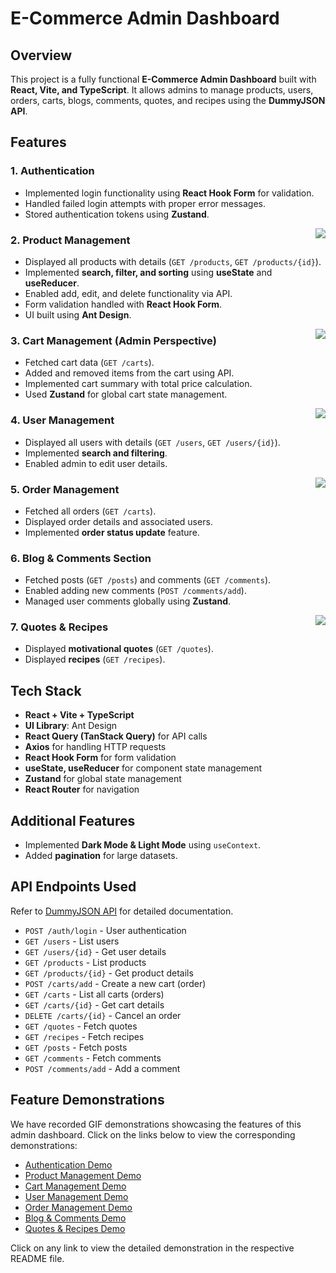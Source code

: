 # **E-Commerce Admin Dashboard**

## **Overview**
This project is a fully functional **E-Commerce Admin Dashboard** built with **React, Vite, and TypeScript**. It allows admins to manage products, users, orders, carts, blogs, comments, quotes, and recipes using the **DummyJSON API**.

## **Features**

### **1. Authentication**
<div align="left">
  <ul>
    <li>Implemented login functionality using <strong>React Hook Form</strong> for validation.</li>
    <li>Handled failed login attempts with proper error messages.</li>
    <li>Stored authentication tokens using <strong>Zustand</strong>.</li>
  </ul>
</div>
<img align="right" src="https://github.com/user-attachments/assets/0cc02604-f7fa-443c-b21e-c3843d297788" />

### **2. Product Management**
<div align="left">
  <ul>
    <li>Displayed all products with details (<code>GET /products</code>, <code>GET /products/{id}</code>).</li>
    <li>Implemented <strong>search, filter, and sorting</strong> using <strong>useState</strong> and <strong>useReducer</strong>.</li>
    <li>Enabled add, edit, and delete functionality via API.</li>
    <li>Form validation handled with <strong>React Hook Form</strong>.</li>
    <li>UI built using <strong>Ant Design</strong>.</li>
  </ul>
</div>
<img align="right" src="https://github.com/user-attachments/assets/6d08b830-164c-4fb9-ab94-8b373d072248" />

### **3. Cart Management (Admin Perspective)**
<div align="left">
  <ul>
    <li>Fetched cart data (<code>GET /carts</code>).</li>
    <li>Added and removed items from the cart using API.</li>
    <li>Implemented cart summary with total price calculation.</li>
    <li>Used <strong>Zustand</strong> for global cart state management.</li>
  </ul>
</div>
<img align="right" src="https://github.com/user-attachments/assets/3c53ba7c-6c84-48b1-b67f-c0dd139315fe" />

### **4. User Management**
<div align="left">
  <ul>
    <li>Displayed all users with details (<code>GET /users</code>, <code>GET /users/{id}</code>).</li>
    <li>Implemented <strong>search and filtering</strong>.</li>
    <li>Enabled admin to edit user details.</li>
  </ul>
</div>
<img align="right" src="https://github.com/user-attachments/assets/93d28a55-007d-4ac6-8220-7d2bb4ba69ad" />

### **5. Order Management**
<div align="left">
  <ul>
    <li>Fetched all orders (<code>GET /carts</code>).</li>
    <li>Displayed order details and associated users.</li>
    <li>Implemented <strong>order status update</strong> feature.</li>
  </ul>
</div>

### **6. Blog & Comments Section**
<div align="left">
  <ul>
    <li>Fetched posts (<code>GET /posts</code>) and comments (<code>GET /comments</code>).</li>
    <li>Enabled adding new comments (<code>POST /comments/add</code>).</li>
    <li>Managed user comments globally using <strong>Zustand</strong>.</li>
  </ul>
</div>
<img align="right" src="https://github.com/user-attachments/assets/4ccff95b-2fb8-44b4-8833-fb9d71961c20" />

### **7. Quotes & Recipes**
<div align="left">
  <ul>
    <li>Displayed <strong>motivational quotes</strong> (<code>GET /quotes</code>).</li>
    <li>Displayed <strong>recipes</strong> (<code>GET /recipes</code>).</li>
  </ul>
</div>

## **Tech Stack**
- **React + Vite + TypeScript**
- **UI Library**: Ant Design
- **React Query (TanStack Query)** for API calls
- **Axios** for handling HTTP requests
- **React Hook Form** for form validation
- **useState, useReducer** for component state management
- **Zustand** for global state management
- **React Router** for navigation

## **Additional Features**
- Implemented **Dark Mode & Light Mode** using `useContext`.
- Added **pagination** for large datasets.

## **API Endpoints Used**
Refer to [DummyJSON API](https://dummyjson.com/docs) for detailed documentation.

- `POST /auth/login` - User authentication
- `GET /users` - List users
- `GET /users/{id}` - Get user details
- `GET /products` - List products
- `GET /products/{id}` - Get product details
- `POST /carts/add` - Create a new cart (order)
- `GET /carts` - List all carts (orders)
- `GET /carts/{id}` - Get cart details
- `DELETE /carts/{id}` - Cancel an order
- `GET /quotes` - Fetch quotes
- `GET /recipes` - Fetch recipes
- `GET /posts` - Fetch posts
- `GET /comments` - Fetch comments
- `POST /comments/add` - Add a comment

## **Feature Demonstrations**
We have recorded GIF demonstrations showcasing the features of this admin dashboard. Click on the links below to view the corresponding demonstrations:

- [Authentication Demo](./demos/authentication.md)
- [Product Management Demo](./demos/product-management.md)
- [Cart Management Demo](./demos/cart-management.md)
- [User Management Demo](./demos/user-management.md)
- [Order Management Demo](./demos/order-management.md)
- [Blog & Comments Demo](./demos/blog-comments.md)
- [Quotes & Recipes Demo](./demos/quotes-recipes.md)

Click on any link to view the detailed demonstration in the respective README file.

